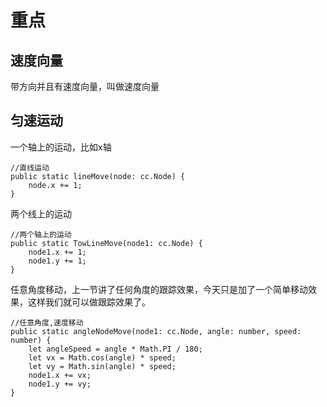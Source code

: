 # 重点

## 速度向量
带方向并且有速度向量，叫做速度向量

## 匀速运动

一个轴上的运动，比如x轴
    
	//直线运动
    public static lineMove(node: cc.Node) {
        node.x += 1;
    }

两个线上的运动
    
	//两个轴上的运动
    public static TowLineMove(node1: cc.Node) {
        node1.x += 1;
        node1.y += 1;
    }

任意角度移动，上一节讲了任何角度的跟踪效果，今天只是加了一个简单移动效果，这样我们就可以做跟踪效果了。

	//任意角度,速度移动
    public static angleNodeMove(node1: cc.Node, angle: number, speed: number) {
        let angleSpeed = angle * Math.PI / 180;
        let vx = Math.cos(angle) * speed;
        let vy = Math.sin(angle) * speed;
        node1.x += vx;
        node1.y += vy;
    }